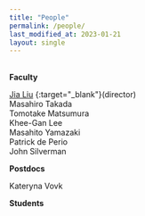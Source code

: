 ```yaml
---
title: "People"
permalink: /people/
last_modified_at: 2023-01-21
layout: single
---
```


\
**Faculty**

[Jia Liu](https://liuxx479.github.io/) {:target="_blank"}(director)\
Masahiro Takada\
Tomotake Matsumura\
Khee-Gan Lee\
Masahito Yamazaki\
Patrick de Perio\
John Silverman

**Postdocs**

Kateryna Vovk

**Students**


